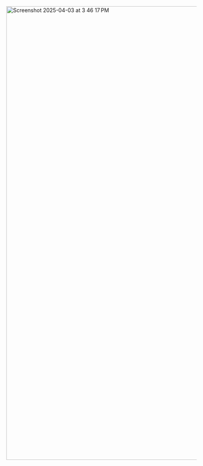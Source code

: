 <img width="1201" alt="Screenshot 2025-04-03 at 3 46 17 PM" src="https://github.com/user-attachments/assets/ad64bf0a-90e1-4013-8c4d-4e2bacd3278c" />
